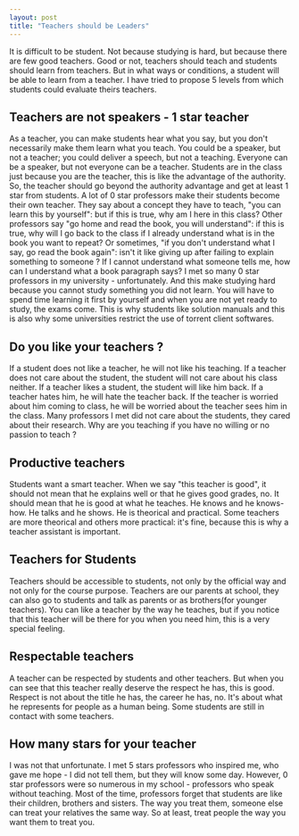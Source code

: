 ```yaml
---
layout: post
title: "Teachers should be Leaders"
---
```


It is difficult to be student. Not because studying is hard, but because there are few good teachers. Good or not, teachers should teach and students should learn from teachers. But in what ways or conditions, a student will be able to learn from a teacher. I have tried to propose 5 levels from which students could evaluate theirs teachers.

## Teachers are not speakers - 1 star teacher
As a teacher, you can make students hear what you say, but you don't necessarily make them learn what you teach. You could be a speaker, but not a teacher; you could deliver a speech, but not a teaching. Everyone can be a speaker, but not everyone can be a teacher. Students are in the class just because you are the teacher, this is like the advantage of the authority.
So, the teacher should go beyond the authority advantage and get at least 1 star from students.
A lot of 0 star professors make their students become their own teacher. They say about a concept they have to teach, "you can learn this by yourself": but if this is true, why am I here in this class? Other professors say "go home and read the book, you will understand": if this is true, why will I go back to the class if I already understand what is in the book you want to repeat? Or sometimes, "if you don't understand what I say, go read the book again": isn't it like giving up after failing to explain something to someone ? If I cannot understand what someone tells me, how can I understand what a book paragraph says?
I met so many 0 star professors in my university - unfortunately. And this make studying hard because you cannot study something you did not learn. You will have to spend time learning it first by yourself and when you are not yet ready to study, the exams come. This is why students like solution manuals and this is also why some universities restrict the use of torrent client softwares.

## Do you like your teachers ?
If a student does not like a teacher, he will not like his teaching. If a teacher does not care about the student, the student will not care about his class neither. If a teacher likes a student, the student will like him back. If a teacher hates him, he will hate the teacher back. If the teacher is worried about him coming to class, he will be worried about the teacher sees him in the class.
Many professors I met did not care about the students, they cared about their research. Why are you teaching if you have no willing or no passion to teach ?

## Productive teachers
Students want a smart teacher. When we say "this teacher is good", it should not mean that he explains well or that he gives good grades, no. It should mean that he is good at what he teaches. He knows and he knows-how. He talks and he shows. He is theorical and practical. Some teachers are more theorical and others more practical: it's fine, because this is why a teacher assistant is important.


## Teachers for Students
Teachers should be accessible to students, not only by the official way and not only for the course purpose. Teachers are our parents at school, they can also go to students and talk as parents or as brothers(for younger teachers). You can like a teacher by the way he teaches, but if you notice that this teacher will be there for you when you need him, this is a very special feeling.


## Respectable teachers
A teacher can be respected by students and other teachers. But when you can see that this teacher really deserve the respect he has, this is good. Respect is not about the title he has, the career he has, no. It's about what he represents for people as a human being. Some students are still in contact with some teachers.  

## How many stars for your teacher
I was not that unfortunate. I met 5 stars professors who inspired me, who gave me hope - I did not tell them, but they will know some day. However, 0 star professors were so numerous in my school - professors who speak without teaching.
Most of the time, professors forget that students are like their children, brothers and sisters. The way you treat them, someone else can treat your relatives the same way. So at least, treat people the way you want them to treat you.
